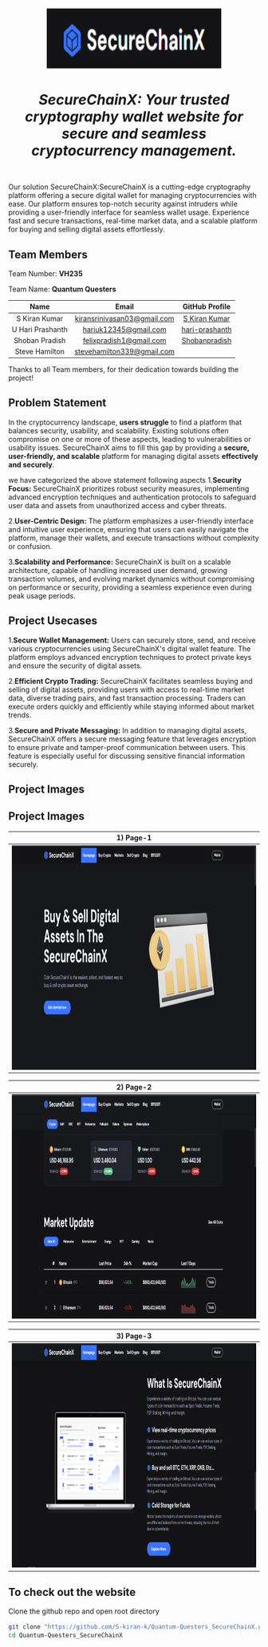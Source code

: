 <h1 align="center">
  <img src="./assets/images/securechainx.png" alt="Logo" width="350px" height="120px" />
  <div>
    <h5>SecureChainX: Your trusted cryptography wallet website for secure and seamless cryptocurrency management.</h5>
  </div>
</h1>

Our solution SecureChainX:SecureChainX is a cutting-edge cryptography platform offering a secure digital wallet for managing cryptocurrencies with ease. Our platform ensures top-notch security against intruders while providing a user-friendly interface for seamless wallet usage. Experience fast and secure transactions, real-time market data, and a scalable platform for buying and selling digital assets effortlessly.

## Team Members

<div>
  <p>Team Number: <b>VH235</b></p>
  <p>Team Name: <b>Quantum Questers</b></p>
</div>

| Name | Email | GitHub Profile |
| :----: | :----: | :----: |
| S Kiran Kumar| kiransrinivasan03@gmail.com |  [S Kiran Kumar](https://github.com/S-kiran-k) |
| U Hari Prashanth| hariuk12345@gmail.com |  [hari-prashanth](https://github.com/hari-prashanth) |
| Shoban Pradish | felixpradish1@gmail.com | [Shobanpradish](https://github.com/Shobanpradish) |
| Steve Hamilton | stevehamilton339@gmail.com | []() |

Thanks to all Team members, for their dedication towards building the project!

## Problem Statement
In the cryptocurrency landscape, **users struggle** to find a platform that balances security, usability, and scalability. Existing solutions often compromise on one or more of these aspects, leading to vulnerabilities or usability issues. SecureChainX aims to fill this gap by providing a **secure, user-friendly, and scalable** platform for managing digital assets **effectively and securely**.

we have categorized the above statement following aspects
1.**Security Focus:** SecureChainX prioritizes robust security measures, implementing advanced encryption techniques and authentication protocols to safeguard user data and assets from unauthorized access and cyber threats.

2.**User-Centric Design:** The platform emphasizes a user-friendly interface and intuitive user experience, ensuring that users can easily navigate the platform, manage their wallets, and execute transactions without complexity or confusion.

3.**Scalability and Performance:** SecureChainX is built on a scalable architecture, capable of handling increased user demand, growing transaction volumes, and evolving market dynamics without compromising on performance or security, providing a seamless experience even during peak usage periods. 

## Project Usecases

1.**Secure Wallet Management:** Users can securely store, send, and receive various cryptocurrencies using SecureChainX's digital wallet feature. The platform employs advanced encryption techniques to protect private keys and ensure the security of digital assets.

2.**Efficient Crypto Trading:** SecureChainX facilitates seamless buying and selling of digital assets, providing users with access to real-time market data, diverse trading pairs, and fast transaction processing. Traders can execute orders quickly and efficiently while staying informed about market trends.

3.**Secure and Private Messaging:** In addition to managing digital assets, SecureChainX offers a secure messaging feature that leverages encryption to ensure private and tamper-proof communication between users. This feature is especially useful for discussing sensitive financial information securely.

## Project Images

## Project Images

| 1) Page-1 |  
| :---: |
| <img src="./assets/images/page-1.png" alt="1" height="450px" width="900" /> | 

| 2) Page-2 |  
| :---: |
| <img src="./assets//images/page-2.png" alt="2" height="450px" width="900px" /> | 

| 3) Page-3|  
| :---: |
| <img src="./assets/images/page-3.png" alt="3" height="450px" width="900px" /> | 

## To check out the website
Clone the github repo and open root directory
```bash
git clone "https://github.com/S-kiran-k/Quantum-Questers_SecureChainX.git"
cd Quantum-Questers_SecureChainX
```


